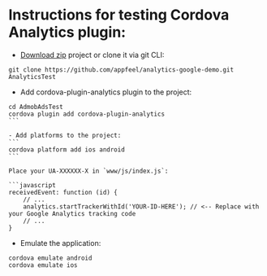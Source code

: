 # Instructions for testing Cordova Analytics plugin:

- [Download zip](https://github.com/appfeel/analytics-google-demo/archive/master.zip) project or clone it via git CLI:
```
git clone https://github.com/appfeel/analytics-google-demo.git AnalyticsTest
```

- Add cordova-plugin-analytics plugin to the project:
````
cd AdmobAdsTest
cordova plugin add cordova-plugin-analytics
```

- Add platforms to the project:
```
cordova platform add ios android
```

Place your UA-XXXXXX-X in `www/js/index.js`:

```javascript
receivedEvent: function (id) {
    // ...
    analytics.startTrackerWithId('YOUR-ID-HERE'); // <-- Replace with your Google Analytics tracking code
    // ...
}
````

- Emulate the application:
````
cordova emulate android
cordova emulate ios
````